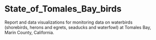 # State_of_Tomales_Bay_birds
Report and data visualizations for monitoring data on waterbirds (shorebirds, herons and egrets, seaducks and waterfowl) at Tomales Bay, Marin County, California.
